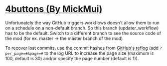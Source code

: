# [4buttons (By MickMui)](https://github.com/MickMui/4buttons)

Unfortunately the way GitHub triggers workflows doesn't allow them to run on a schedule on a non-default branch. So this branch (updater_workflow) has to be the default. Switch to a different branch to see the source code of the mod (for ex. master -> the master branch of the mod)

To recover lost commits, use the commit hashes from [GitHub's reflog](https://api.github.com/repos/KtaneModules/4buttons-MickMui/events) (add `?per_page=#&page=#` to the log URL to increase the page size (maximum is 100, default is 30) and/or specify the page number (default is 1)).
